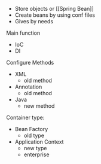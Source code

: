 - Store objects or [[Spring Bean]] 
- Create beans by using conf files 
- Gives by needs 

Main function
- IoC
- DI

Configure Methods
- XML 
	- old method
- Annotation 
	- old method
- Java 
	- new method

Container type:
-  Bean Factory 
	- old type
-  Application Context 
	- new type
	- enterprise

